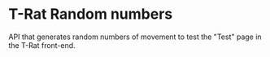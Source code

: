 # T-Rat Random numbers

API that generates random numbers of movement to test the "Test" page in the T-Rat front-end.